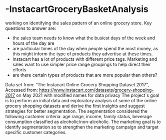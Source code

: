 # -InstacartGroceryBasketAnalysis
working on identifying the sales pattern of an online grocery store.
Key questions to answer are:
- the sales team needs to know what the busiest days of the week and hours of the
day are
- are particular times of the day when people spend the most money, as this might inform the type of products they advertise at these times.
- Instacart has a lot of products with different price tags. Marketing and sales want to
use simpler price range groupings to help direct their efforts
- are there certain types of products that are more popular than others? 

Data set from: “The Instacart Online Grocery Shopping Dataset 2017”, Accessed from: https://www.instacart.com/datasets/grocery-shopping-2017 on May 2021 with modified names for data privacy
The project´s goal is to perform an initial data and exploratory analysis of some of the online grocery shopping datasets and derive the first insights and suggest strategies for better segmentation.
The segmentation considered the following customer criteria: age range, income, family status, beverage consumption classified as alcoholic/non-alcoholic.
The marketing goal is to identify segmentation so to strengthen the marketing campaign and target specific customer categories.

